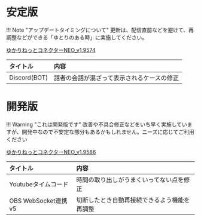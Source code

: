 # 安定版
!!! Note "アップデートタイミングについて"
    更新は、配信直前などを避けて、再調整などができる「ゆとりのある時」に実施してください。

[ゆかりねっとコネクターNEO_v1.9574](https://machanbazaar.com/wp-content/uploads/2022/07/YNCneo_v1.9574.zip)

|タイトル|内容|
|:------|:---------------------------|
|Discord(BOT)|話者の会話が混ざって表示されるケースの修正|


# 開発版
!!! Warning "これは開発版です"
    改善や不具合修正などをいち早く実施していますが、開発中なので不安定な部分もあるかもしれません。ニーズに応じてご利用ください

[ゆかりねっとコネクターNEO_v1.9586](https://machanbazaar.com/wp-content/uploads/2022/08/YNCneo_v1.9586.zip)

|タイトル|内容|
|:------|:---------------------------|
|Youtubeタイムコード|時間の取り出しがうまくいってない点を修正|
|OBS WebSocket連携v5|切断したとき自動再接続できるよう機能を再調整|